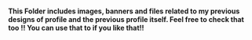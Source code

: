 <h4>This Folder includes images, banners and files related to my previous designs of profile and the previous profile itself. Feel free to check that too !! You can use that to if you like that!!</h3>
